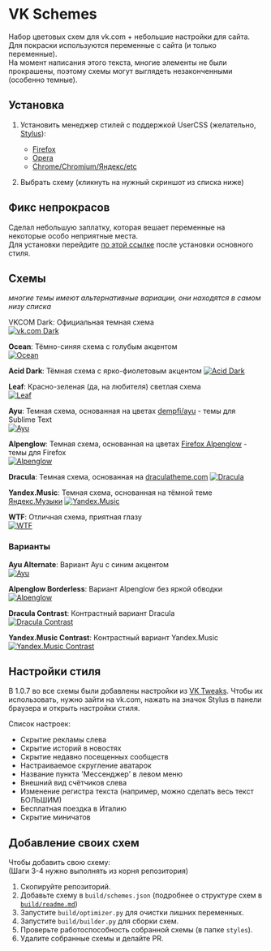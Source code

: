 # VK Schemes

Набор цветовых схем для vk.com + небольшие настройки для сайта.    
Для покраски используются переменные с сайта (и только переменные).    
На момент написания этого текста, многие элементы не были прокрашены, поэтому схемы могут выглядеть незаконченными (особенно темные).    

## Установка

1. Установить менеджер стилей с поддержкой UserCSS (желательно, [Stylus](https://github.com/openstyles/stylus/)):
    - [Firefox](https://addons.mozilla.org/firefox/addon/styl-us/)
    - [Opera](https://addons.opera.com/extensions/details/stylus/)
    - [Chrome/Chromium/Яндекс/etc](https://chrome.google.com/webstore/detail/stylus/clngdbkpkpeebahjckkjfobafhncgmne)

2. Выбрать схему (кликнуть на нужный скриншот из списка ниже)

## Фикс непрокрасов

Сделал небольшую заплатку, которая вешает переменные на некоторые особо неприятные места.    
Для установки перейдите [по этой ссылке](https://github.com/evtn/vk-schemes/raw/lord/build/vk-tempfix.user.css) после установки основного стиля.

## Схемы
*многие темы имеют альтернативные вариации, они находятся в самом низу списка*

VKCOM Dark: Официальная темная схема    
[![vk.com Dark](images/vkcomdark.png)](https://github.com/evtn/vk-schemes/raw/build-stable/vk-dark-scheme.user.css)    

**Ocean**: Тёмно-синяя схема с голубым акцентом    
[![Ocean](images/ocean.png)](https://github.com/evtn/vk-schemes/raw/build-stable/vk-ocean-scheme.user.css)    

**Acid Dark**: Тёмная схема с ярко-фиолетовым акцентом
[![Acid Dark](images/acid.png)](https://github.com/evtn/vk-schemes/raw/build-stable/vk-acid_dark-scheme.user.css)    

**Leaf**: Красно-зеленая (да, на любителя) светлая схема    
[![Leaf](images/leaf.png)](https://github.com/evtn/vk-schemes/raw/build-stable/vk-leaf-scheme.user.css)    

**Ayu**: Темная схема, основанная на цветах [dempfi/ayu](https://github.com/dempfi/ayu) - темы для Sublime Text    
[![Ayu](images/ayu.png)](https://github.com/evtn/vk-schemes/raw/build-stable/vk-ayu-scheme.user.css)

**Alpenglow**: Темная схема, основанная на цветах [Firefox Alpenglow](https://addons.mozilla.org/en-US/firefox/addon/firefox-alpenglow/) - темы для Firefox    
[![Alpenglow](images/alpenglow.png)](https://github.com/evtn/vk-schemes/raw/build-stable/vk-alpenglow-scheme.user.css)

**Dracula**: Темная схема, основанная на [draculatheme.com](https://draculatheme.com)
[![Dracula](images/dracula.png)](https://github.com/evtn/vk-schemes/raw/build-stable/vk-dracula-scheme.user.css)

**Yandex.Music**: Темная схема, основанная на тёмной теме [Яндекс.Музыки](https://music.yandex.ru)
[![Yandex.Music](images/yamusic.png)](https://github.com/evtn/vk-schemes/raw/build-stable/vk-yamusic-scheme.user.css)

**WTF**: Отличная схема, приятная глазу    
[![WTF](images/wtf.png)](https://github.com/evtn/vk-schemes/raw/build-stable/vk-wtf-scheme.user.css)    

### Варианты

**Ayu Alternate**: Вариант Ayu с синим акцентом    
[![Ayu](images/ayu-alt.png)](https://github.com/evtn/vk-schemes/raw/build-stable/vk-ayu-alt-scheme.user.css)

**Alpenglow Borderless**: Вариант Alpenglow без яркой обводки
[![Alpenglow](images/alpenglow-borderless.png)](https://github.com/evtn/vk-schemes/raw/build-stable/vk-alpenglow-borderless-scheme.user.css)

**Dracula Contrast**: Контрастный вариант Dracula    
[![Dracula Contrast](images/dracula-contrast.png)](https://github.com/evtn/vk-schemes/raw/build-stable/vk-dracula-contrast-scheme.user.css)

**Yandex.Music Contrast**: Контрастный вариант Yandex.Music    
[![Yandex.Music Contrast](images/yamusic-contrast.png)](https://github.com/evtn/vk-schemes/raw/build-stable/vk-yamusic-contrast-scheme.user.css)


## Настройки стиля

В 1.0.7 во все схемы были добавлены настройки из [VK Tweaks](https://github.com/evtn/vk-tweaks).
Чтобы их использовать, нужно зайти на vk.com, нажать на значок Stylus в панели браузера и открыть настройки стиля.    

Список настроек:
- Скрытие рекламы слева    
- Скрытие историй в новостях    
- Скрытие недавно посещенных сообществ    
- Настраиваемое скругление аватарок    
- Название пункта 'Мессенджер' в левом меню    
- Внешний вид счётчиков слева    
- Изменение регистра текста (например, можно сделать весь текст БОЛЬШИМ)    
- Бесплатная поездка в Италию    
- Скрытие миничатов    


## Добавление своих схем

Чтобы добавить свою схему:    
(Шаги 3-4 нужно выполнять из корня репозитория)    

1. Скопируйте репозиторий.    
2. Добавьте схему в `build/schemes.json` (подробнее о структуре схем в [`build/readme.md`](build/readme.md))    
3. Запустите `build/optimizer.py` для очистки лишних переменных.    
4. Запустите `build/builder.py` для сборки схем.    
5. Проверьте работоспособность собранной схемы (в папке `styles`).    
6. Удалите собранные схемы и делайте PR.    